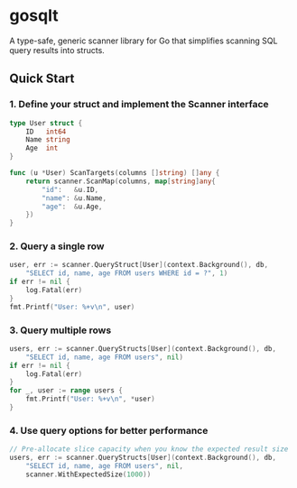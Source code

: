 # gosqlt

A type-safe, generic scanner library for Go that simplifies scanning SQL query results into structs.

## Quick Start

### 1. Define your struct and implement the Scanner interface

```go
type User struct {
    ID   int64
    Name string
    Age  int
}

func (u *User) ScanTargets(columns []string) []any {
    return scanner.ScanMap(columns, map[string]any{
        "id":   &u.ID,
        "name": &u.Name,
        "age":  &u.Age,
    })
}
```

### 2. Query a single row

```go
user, err := scanner.QueryStruct[User](context.Background(), db,
    "SELECT id, name, age FROM users WHERE id = ?", 1)
if err != nil {
    log.Fatal(err)
}
fmt.Printf("User: %+v\n", user)
```

### 3. Query multiple rows

```go
users, err := scanner.QueryStructs[User](context.Background(), db,
    "SELECT id, name, age FROM users", nil)
if err != nil {
    log.Fatal(err)
}
for _, user := range users {
    fmt.Printf("User: %+v\n", *user)
}
```

### 4. Use query options for better performance

```go
// Pre-allocate slice capacity when you know the expected result size
users, err := scanner.QueryStructs[User](context.Background(), db,
    "SELECT id, name, age FROM users", nil,
    scanner.WithExpectedSize(1000))
```
